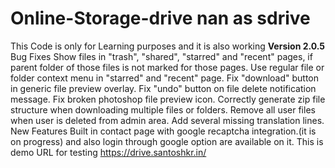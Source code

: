 # Online-Storage-drive nan as sdrive
This Code is only for Learning purposes and it is also working 
**Version 2.0.5**
Bug Fixes
Show files in "trash", "shared", "starred" and "recent" pages, if parent folder of those files is not marked for those pages.
Use regular file or folder context menu in "starred" and "recent" page.
Fix "download" button in generic file preview overlay.
Fix "undo" button on file delete notification message.
Fix broken photoshop file preview icon.
Correctly generate zip file structure when downloading multiple files or folders.
Remove all user files when user is deleted from admin area.
Add several missing translation lines.
New Features
Built in contact page with google recaptcha integration.(it is on progress)
and also login through google option are available on it.
This is demo URL for testing https://drive.santoshkr.in/